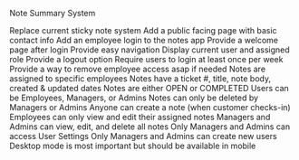 Note Summary System


Replace current sticky note system
Add a public facing page with basic contact info
Add an employee login to the notes app
Provide a welcome page after login
Provide easy navigation
Display current user and assigned role
Provide a logout option
Require users to login at least once per week
Provide a way to remove employee access asap if needed
Notes are assigned to specific employees
Notes have a ticket #, title, note body, created & updated dates
Notes are either OPEN or COMPLETED
Users can be Employees, Managers, or Admins
Notes can only be deleted by Managers or Admins
Anyone can create a note (when customer checks-in)
Employees can only view and edit their assigned notes
Managers and Admins can view, edit, and delete all notes
Only Managers and Admins can access User Settings
Only Managers and Admins can create new users
Desktop mode is most important but should be available in mobile